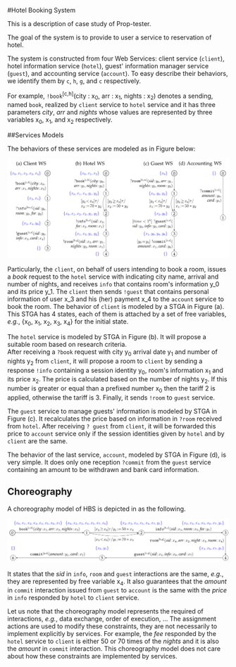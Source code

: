
#Hotel Booking System


This is a description of case study of Prop-tester.

The goal of the system is to provide to user a service to reservation of hotel.

The system is constructed from four Web Services: client service (`client`), 
hotel information service (`hotel`), guest' information manager service (`guest`), and accounting service (`account`).
To easy describe their behaviors, we identify them by `c`, `h`, `g`, and `c` respectively.

For example, `!book`<sup>[c,h]</sup>(city : x<sub>0</sub>, arr : x<sub>1</sub>, nights : x<sub>2</sub>) denotes 
a sending, named `book`, realized by `client` service to `hotel` service and it has three parameters *city*, *arr* and *nights* whose values are represented by three variables x<sub>0</sub>, x<sub>1</sub>, and x<sub>2</sub> respectively.


##Services Models


The behaviors of these services are modeled as in Figure below:

![alt tag](https://github.com/nhnghia/prop-tester/raw/master/casestudy/hbs/figs/services.png)

Particularly, the `client`, on behalf of users intending to book a room, issues a *book* request to the `hotel` service with indicating  city name, arrival and number of nights, and receives `info` that contains room's information y_0 and its
price y_1.
The `client` then sends `!guest` that contains personal information of user x_3 and his (her) payment x_4 to the `account` service to book the room.
The behavior of `client` is modeled by a STGA in Figure (a).
This STGA has 4 states, each of them is attached by a set of free variables, *e.g.*, {x<sub>0</sub>, x<sub>1</sub>, x<sub>2</sub>, x<sub>3</sub>, x<sub>4</sub>} for the initial state.

The `hotel` service is modeled by STGA in Figure (b). It will propose a suitable room based on research criteria.  
After receiving a `?book` request with city y<sub>0</sub> arrival date y<sub>1</sub> and number of nights y<sub>2</sub> from `client`, it will propose a room to `client` by
sending a response `!info` containing a session identity y<sub>0</sub>, room's information x<sub>1</sub> and its price x<sub>2</sub>.
The price is calculated based on the number of nights y<sub>2</sub>.
If this number is greater or equal than a prefixed number x<sub>0</sub> then the tariff 2 is applied, otherwise the tariff is 3.
Finally, it sends `!room` to `guest` service.
 
The `guest` service to manage guests' information is modeled by STGA in Figure (c).
It recalculates the price based on information in `?room` received from `hotel`.
After receiving `? guest` from `client`, it will be forwarded this price to `account` service only if the session identities given by `hotel` and by `client` are the same.

The behavior of the last service, `account`, modeled by STGA in Figure (d), is very simple.
It does only one reception `?commit` from the `guest` service containing an amount to be withdrawn and bank card information.


## Choreography

A choreography model of HBS is depicted in as the following.

![alt tag](https://github.com/nhnghia/prop-tester/raw/master/casestudy/hbs/figs/choreography.png)

It states that the *sid* in `info`, `room` and `guest` interactions are the same, *e.g.*, they are represented by free variable x<sub>4</sub>.
It also guarantees that the *amount* in `commit` interaction issued from `guest` to `account` is the same with the *price* in
`info` responded by `hotel` to `client` service.

Let us note that the choreography model represents the required of interactions, *e.g.*, data exchange, order of execution, ...
The assignment actions are used to modify these constraints, they are not necessarily to implement explicitly by services.
For example, the *fee* responded by the `hotel` service to `client` is either 50 or 70 times of the *nights* and it is also the *amount* in `commit` interaction. This choreography model does not care about how these constraints are implemented by services.
